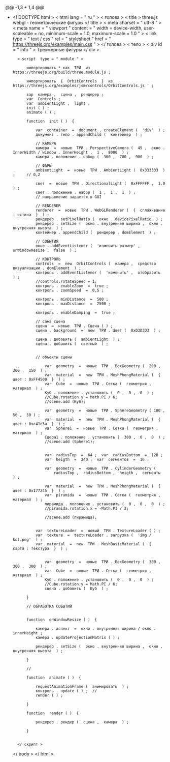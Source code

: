 @@ -1,3 + 1,4 @@
+ <! DOCTYPE html >
< html  lang = " ru " >
	< голова >
		< title > three.js webgl - геометрические фигуры </ title >
		< meta  charset = " utf-8 " >
		< meta  name = " viewport " content = " width = device-width, user-scaleable = no, minimum-scale = 1.0, maximum-scale = 1.0 " >
		< link  type = " text / css " rel = " stylesheet " href = " https://threejs.org/examples/main.css " >
	</ голова >
	< тело >
		< div  id = " info " >
			Трехмерные фигуры
		</ div >

		< script  type = " module " >

			импортировать * как  ТРИ  из  https://threejs.org/build/three.module.js ;

			импортировать  {  OrbitControls  }  из  https://threejs.org/examples/jsm/controls/OrbitControls.js ' ;

			вар  камера ,  сцена ,  рендерер ;
			var  Controls ;
			var  ambientLight ,  light ;
			init ( ) ;
			animate ( ) ;

			function  init ( )  {

				var  container  =  document . createElement (  'div'  ) ;
				документ . тело . appendChild (  контейнер  ) ;

				// КАМЕРА
				камера  =  новые  ТРИ . PerspectiveCamera (  45 ,  окно . InnerWidth / window . InnerHeight ,  1 ,  8000  ) ;
				камера . положение . набор (  300 ,  700 ,  900  ) ;

				// ФАРЫ
				ambientLight  =  новые  ТРИ . AmbientLight (  0x333333  ) ; 	// 0,2

				свет  =  новые  ТРИ . DirectionalLight (  0xFFFFFF ,  1.0  ) ;
				свет . положение . набор (  1 ,  1 ,  1  ) ;				
				// направление задается в GUI

				// RENDERER
				renderer  =  новые  ТРИ . WebGLRenderer (  {  сглаживание : истина  }  ) ;
				рендерер . setPixelRatio (  окно . devicePixelRatio  ) ;
				рендерер . setSize (  окно . внутренняя ширина ,  окно . внутренняя высота  ) ;
				контейнер . appendChild (  рендерер . domElement  ) ;

				// СОБЫТИЯ
				окно . addEventListener (  'изменить размер' ,  onWindowResize ,  false  ) ;

				// КОНТРОЛЬ
				controls  =  new  OrbitControls (  камера ,  средство визуализации . domElement  ) ;
				контроль . addEventListener (  'изменить' ,  отобразить  ) ;
				//controls.rotateSpeed ​​= 1; 
				контроль . enableZoom  =  true ;  
				контроль . zoomSpeed  =  0,5 ;  

				контроль . minDistance  =  500 ;
				контроль . maxDistance  =  2500 ;
				
				контроль . enableDamping  =  true ;

				// сама сцена
				сцена  =  новые  ТРИ . Сцена ( ) ;
				сцена . background  =  new  ТРИ . Цвет (  0xD3D3D3  ) ;

				сцена . добавить (  ambientLight  ) ;
				сцена . добавить (  светлый  ) ;
			

				// объекты сцены

					var  geometry  =  новые  ТРИ . BoxGeometry (  200 ,  200 ,  150  ) ;
					var  material  =  new  ТРИ . MeshPhongMaterial (  {  цвет : 0xFF4500  }  ) ;
					var  Cube  =  новые  ТРИ . Сетка (  геометрия ,  материал  ) ;
					Куб . положение . установить (  0 ,  0 ,  0  ) ;
					//Cube.rotation.y = Math.PI / 6;
					//scene.add (Куб);

					var  geometry  =  новые  ТРИ . SphereGeometry ( 100 ,  50 ,  50 ) ; 
					var  material  =  new  ТРИ . MeshPhongMaterial (  {  цвет : 0xc41e3a  }  ) ;
					var  Sphere1  =  новые  ТРИ . Сетка (  геометрия ,  материал  ) ;
					Сфера1 . положение . установить (  300 ,  0 ,  0  ) ;
					//scene.add (Sphere1);	

					
					var  radiusTop  =  64 ;  var  radiusBottom  =  128 ;
					var  heigth  =  240 ;  var  сегментов  =  16 ;
					
					var  geometry  =  новые  ТРИ . CylinderGeometry ( 
						radiusTop ,  radiusBottom ,  heigth ,  сегменты  ) ;
						
					var  material  =  new  ТРИ . MeshPhongMaterial (  {  цвет : 0x177245  }  ) ;
					var  piramida  =  новые  ТРИ . Сетка (  геометрия ,  материал  ) ;
					пирамида . положение . установить (  0 ,  0 ,  0  ) ; 
					//piramida.rotation.x = -Math.PI / 2; 					
					
					//scene.add (пирамида);

					
				var  textureLoader  =  новый  ТРИ . TextureLoader ( ) ;
				var  texture  =  textureLoader . загрузка (  'img / kot.png'  ) ;
				var  material  =  new  ТРИ . MeshBasicMaterial (  {  карта : текстура  }  ) ;
	
					
					var  geometry  =  новые  ТРИ . BoxGeometry (  300 ,  300 ,  300  ) ;
					var  Cube  =  новые  ТРИ . Сетка (  геометрия ,  материал  ) ;
					Куб . положение . установить (  0 ,  0 ,  0  ) ;
					//Cube.rotation.y = Math.PI / 6;
					сцена . добавить (  Куб  ) ;				

			}

			// ОБРАБОТКА СОБЫТИЙ


			function  onWindowResize ( )  {

				камера . аспект  =  окно . внутренняя ширина / окно . innerHeight ;
				камера . updateProjectionMatrix ( ) ;

				рендерер . setSize (  окно . внутренняя ширина ,  окно . внутренняя высота  ) ;

			}

			//

			function  animate ( )  {

				requestAnimationFrame (  анимировать  ) ;
				контроль . update ( ) ;  //
				render ( ) ;

			}

			function  render ( )  {

				рендерер . рендер (  сцена ,  камера  ) ;

			}			


		</ скрипт >

	</ body >
</ html >
